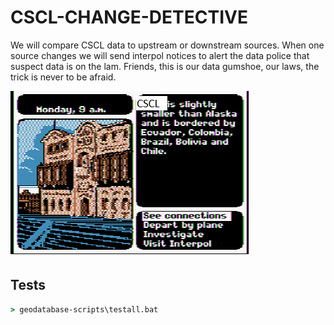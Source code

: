 # CSCL-CHANGE-DETECTIVE

We will compare CSCL data to upstream or downstream sources. When one source changes we will send interpol notices to alert the data police that suspect data is on the lam. Friends, this is our data gumshoe, our laws, the trick is never to be afraid. 

![whereintheworld](./adventure.png)


## Tests

```bat
> geodatabase-scripts\testall.bat
```
